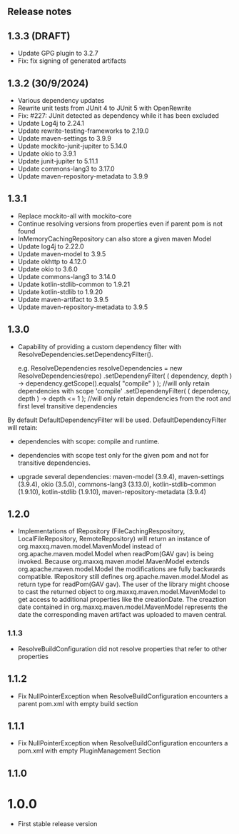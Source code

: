 ## Release notes

## 1.3.3 (DRAFT)
- Update GPG plugin to 3.2.7
- Fix: fix signing of generated artifacts

## 1.3.2 (30/9/2024)
- Various dependency updates
- Rewrite unit tests from JUnit 4 to JUnit 5 with OpenRewrite
- Fix: #227: JUnit detected as dependency while it has been excluded
- Update Log4j to 2.24.1
- Update rewrite-testing-frameworks to 2.19.0
- Update maven-settings to 3.9.9
- Update mockito-junit-jupiter to 5.14.0
- Update okio to 3.9.1
- Update junit-jupiter to 5.11.1
- Update commons-lang3 to 3.17.0
- Update maven-repository-metadata to 3.9.9

## 1.3.1
- Replace mockito-all with mockito-core
- Continue resolving versions from properties even if parent pom is not found
- InMemoryCachingRepository can also store a given maven Model
- Update log4j to 2.22.0
- Update maven-model to 3.9.5
- Update okhttp to 4.12.0
- Update okio to 3.6.0
- Update commons-lang3 to 3.14.0
- Update kotlin-stdlib-common to 1.9.21
- Update kotlin-stdlib to 1.9.20
- Update maven-artifact to 3.9.5
- Update maven-repository-metadata to 3.9.5

## 1.3.0
- Capability of providing a custom dependency filter with ResolveDependencies.setDependencyFilter().

	e.g. ResolveDependencies resolveDependencies = new ResolveDependencies(repo)
				.setDependenyFilter( ( dependency, depth ) -> dependency.getScope().equals( "compile" ) ); //will only retain dependencies with scope 'compile'
				.setDependenyFilter( ( dependency, depth ) -> depth <= 1 );                                //will only retain dependencies from the root and first level transitive dependencies
	
By default DefaultDependencyFilter will be used.  DefaultDependencyFilter will retain:
- dependencies with scope: compile and runtime.  
- dependencies with scope test only for the given pom and not for transitive dependencies.

- upgrade several dependencies: maven-model (3.9.4), maven-settings (3.9.4), okio (3.5.0), commons-lang3 (3.13.0), kotlin-stdlib-common (1.9.10), kotlin-stdlib (1.9.10), maven-repository-metadata (3.9.4)

## 1.2.0
- Implementations of IRepository (FileCachingRespository, LocalFileRepository, RemoteRepository) will return an instance of org.maxxq.maven.model.MavenModel instead of org.apache.maven.model.Model when readPom(GAV gav) is being invoked.  Because org.maxxq.maven.model.MavenModel extends org.apache.maven.model.Model the modifications are fully backwards compatible.  IRepository still defines org.apache.maven.model.Model as return type for readPom(GAV gav).  The user of the library might choose to cast the returned object to org.maxxq.maven.model.MavenModel to get access to additional properties like the creationDate.  The creaztion date contained in org.maxxq.maven.model.MavenModel represents the date the corresponding maven artifact was uploaded to maven central.

### 1.1.3
- ResolveBuildConfiguration did not resolve properties that refer to other properties

## 1.1.2
- Fix NullPointerException when ResolveBuildConfiguration encounters a parent pom.xml with empty build section

## 1.1.1
- Fix NullPointerException when ResolveBuildConfiguration encounters a pom.xml with empty PluginManagement Section

## 1.1.0



# 1.0.0
- First stable release version